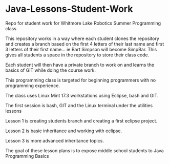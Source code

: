 # Java-Lessons-Student-Work

Repo for student work for Whitmore Lake Robotics Summer Programming class

This repository works in a way where each student clones the repository and
creates a branch based on the first 4 letters of their last name and first 3
letters of their first name... ie Bart Simpson will become SimpBar.   This gives
all students a space in the repository to store their class code.

Each student will then have a private branch to work on and learns the basics
of GIT while doing the course work.

This programming class is targeted for beginning programmers with no
programming experience.

The class uses Linux Mint 17.3 workstations using Eclipse, bash and GIT.

  The first session is bash, GIT and the Linux terminal under the utilities lessons

  Lesson 1 is creating students branch and creating a first eclipse project.

  Lesson 2 is basic inheritance and working with eclipse.

  Lesson 3 is more advanced inheritance topics.

  The goal of these lesson plans is to expose middle school students to
  Java Programming Basics
